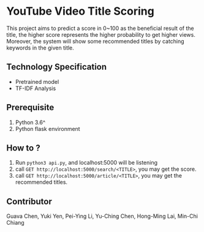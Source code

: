 # YouTube Video Title Scoring

This project aims to predict a score in 0~100 as the beneficial result of the title,
the higher score represents the higher probability to get higher views.
Moreover, the system will show some recommended titles by catching keywords in the given title.

## Technology Specification

- Pretrained model
- TF-IDF Analysis

## Prerequisite

1. Python 3.6^
2. Python flask environment

## How to ?

1. Run `python3 api.py`, and localhost:5000 will be listening
2. call `GET http://localhost:5000/search/<TITLE>`, you may get the score.
3. call `GET http://localhost:5000/article/<TITLE>`, you may get the recommended titles.

## Contributor

Guava Chen,
Yuki Yen,
Pei-Ying Li,
Yu-Ching Chen,
Hong-Ming Lai,
Min-Chi Chiang
